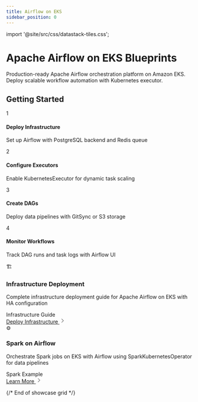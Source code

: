 ```yaml
---
title: Airflow on EKS
sidebar_position: 0
---
```


import '@site/src/css/datastack-tiles.css';

# Apache Airflow on EKS Blueprints

Production-ready Apache Airflow orchestration platform on Amazon EKS. Deploy scalable workflow automation with Kubernetes executor.

<div className="getting-started-header">

## Getting Started

<div className="steps-grid">

<div className="step-card">
<div className="step-number">1</div>
<div className="step-content">
<h4>Deploy Infrastructure</h4>
<p>Set up Airflow with PostgreSQL backend and Redis queue</p>
</div>
</div>

<div className="step-card">
<div className="step-number">2</div>
<div className="step-content">
<h4>Configure Executors</h4>
<p>Enable KubernetesExecutor for dynamic task scaling</p>
</div>
</div>

<div className="step-card">
<div className="step-number">3</div>
<div className="step-content">
<h4>Create DAGs</h4>
<p>Deploy data pipelines with GitSync or S3 storage</p>
</div>
</div>

<div className="step-card">
<div className="step-number">4</div>
<div className="step-content">
<h4>Monitor Workflows</h4>
<p>Track DAG runs and task logs with Airflow UI</p>
</div>
</div>

</div>

</div>

<div className="showcase-grid">

<div className="showcase-card featured">
<div className="showcase-header">
<div className="showcase-icon">🏗️</div>
<div className="showcase-content">
<h3>Infrastructure Deployment</h3>
<p className="showcase-description">Complete infrastructure deployment guide for Apache Airflow on EKS with HA configuration</p>
</div>
</div>
<div className="showcase-tags">
<span className="tag infrastructure">Infrastructure</span>
<span className="tag guide">Guide</span>
</div>
<div className="showcase-footer">
<a href="/data-on-eks/docs/datastacks/airflow-on-eks/infra" className="showcase-link">
<span>Deploy Infrastructure</span>
<svg className="arrow-icon" width="16" height="16" viewBox="0 0 16 16" fill="none">
<path d="M6 3l5 5-5 5" stroke="currentColor" strokeWidth="2" strokeLinecap="round" strokeLinejoin="round"/>
</svg>
</a>
</div>
</div>

<div className="showcase-card">
<div className="showcase-header">
<div className="showcase-icon">⚙️</div>
<div className="showcase-content">
<h3>Spark on Airflow</h3>
<p className="showcase-description">Orchestrate Spark jobs on EKS with Airflow using SparkKubernetesOperator for data pipelines</p>
</div>
</div>
<div className="showcase-tags">
<span className="tag integration">Spark</span>
<span className="tag guide">Example</span>
</div>
<div className="showcase-footer">
<a href="/data-on-eks/docs/datastacks/airflow-on-eks/spark-dag" className="showcase-link">
<span>Learn More</span>
<svg className="arrow-icon" width="16" height="16" viewBox="0 0 16 16" fill="none">
<path d="M6 3l5 5-5 5" stroke="currentColor" strokeWidth="2" strokeLinecap="round" strokeLinejoin="round"/>
</svg>
</a>
</div>
</div>

</div>

{/* End of showcase grid */}
